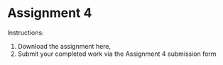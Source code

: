 # Assignment 4

Instructions:
1. Download the assignment here,
<a style="color:white;" target="_blank" href="https://github.com/danyentezari/bignumber-material/blob/master/SPML%20Dubai/mod4/assignment-4.ipynb">Assignment-4.ipynb</a>
2. Submit your completed work via the Assignment 4 submission form 